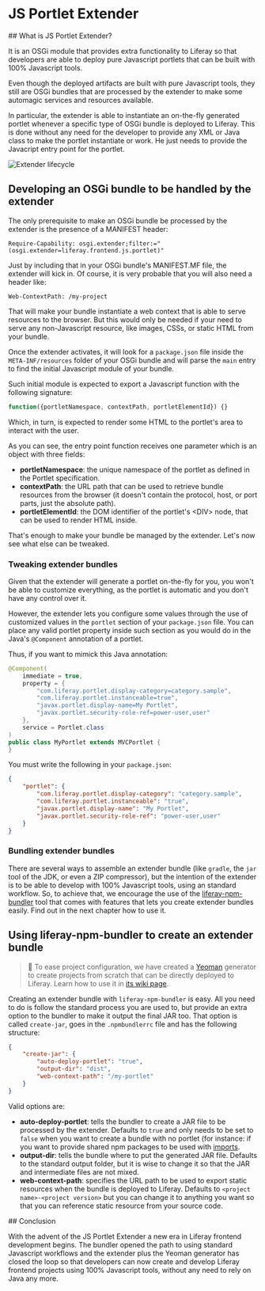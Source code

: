 # JS Portlet Extender

## What is JS Portlet Extender?

It is an OSGi module that provides extra functionality to Liferay so that developers are able to deploy pure Javascript portlets that can be built with 100% Javascript tools.

Even though the deployed artifacts are built with pure Javascript tools, they still are OSGi bundles that are processed by the extender to make some automagic services and resources available.

In particular, the extender is able to instantiate an on-the-fly generated portlet whenever a specific type of OSGi bundle is deployed to Liferay. This is done without any need for the developer to provide any XML or Java class to make the portlet instantiate or work. He just needs to provide the Javacript entry point for the portlet.

![Extender lifecycle](extender-lifecycle.png)


## Developing an OSGi bundle to be handled by the extender

The only prerequisite to make an OSGi bundle be processed by the extender is the presence of a MANIFEST header:

```
Require-Capability: osgi.extender;filter:="(osgi.extender=liferay.frontend.js.portlet)"
```

Just by including that in your OSGi bundle's MANIFEST.MF file, the extender will kick in. Of course, it is very probable that you will also need a header like:

```
Web-ContextPath: /my-project
```

That will make your bundle instantiate a web context that is able to serve resources to the browser. But this would only be needed if your need to serve any non-Javascript resource, like images, CSSs, or static HTML from your bundle.

Once the extender activates, it will look for a `package.json` file inside the `META-INF/resources` folder of your OSGi bundle and will parse the `main` entry to find the initial Javascript module of your bundle.

Such initial module is expected to export a Javascript function with the following signature:

```javascript
function({portletNamespace, contextPath, portletElementId}) {}
```

Which, in turn, is expected to render some HTML to the portlet's area to interact with the user.

As you can see, the entry point function receives one parameter which is an object with three fields:

* **portletNamespace**: the unique namespace of the portlet as defined in the Portlet specification.
* **contextPath**: the URL path that can be used to retrieve bundle resources from the browser (it doesn't contain the protocol, host, or port parts, just the absolute path).
* **portletElementId**: the DOM identifier of the portlet's &lt;DIV> node, that can be used to render HTML inside.

That's enough to make your bundle be managed by the extender. Let's now see what else can be tweaked.

### Tweaking extender bundles

Given that the extender will generate a portlet on-the-fly for you, you won't be able to customize everything, as the portlet is automatic and you don't have any control over it. 

However, the extender lets you configure some values through the use of customized values in the `portlet` section of your `package.json` file. You can place any valid portlet property inside such section as you would do in the Java's `@Component` annotation of a portlet.

Thus, if you want to mimick this Java annotation:

```java
@Component(
    immediate = true,
    property = {
        "com.liferay.portlet.display-category=category.sample",
        "com.liferay.portlet.instanceable=true",
        "javax.portlet.display-name=My Portlet",
        "javax.portlet.security-role-ref=power-user,user"
    },
    service = Portlet.class
)
public class MyPortlet extends MVCPortlet {
}
```

You must write the following in your `package.json`:

```json
{
    "portlet": {
        "com.liferay.portlet.display-category": "category.sample",
        "com.liferay.portlet.instanceable": "true",
        "javax.portlet.display-name": "My Portlet",
        "javax.portlet.security-role-ref": "power-user,user"
    }
}
```

### Bundling extender bundles

There are several ways to assemble an extender bundle (like `gradle`, the `jar` tool of the JDK, or even a ZIP compressor), but the intention of the extender is to be able to develop with 100% Javascript tools, using an standard workflow. So, to achieve that, we encourage the use of the [liferay-npm-bundler](https://github.com/liferay/liferay-npm-build-tools/wiki/How-to-use-liferay-npm-bundler) tool that comes with features that lets you create extender bundles easily. Find out in the next chapter how to use it.

## Using liferay-npm-bundler to create an extender bundle

> 👀 To ease project configuration, we have created a [Yeoman](http://yeoman.io/) generator to create projects from scratch that can be directly deployed to Liferay. Learn how to use it in [its wiki page](https://github.com/liferay/liferay-npm-build-tools/wiki/How-to-use-generator-liferay-bundle).


Creating an extender bundle with `liferay-npm-bundler` is easy. All you need to do is follow the standard process you are used to, but provide an extra option to the bundler to make it output the final JAR too. That option is called `create-jar`, goes in the `.npmbundlerrc` file and has the following structure:

```json
{
    "create-jar": {
        "auto-deploy-portlet": "true",
        "output-dir": "dist",
        "web-context-path": "/my-portlet"
    }
}
```

Valid options are:

* **auto-deploy-portlet**: tells the bundler to create a JAR file to be processed by the extender. Defaults to `true` and only needs to be set to `false` when you want to create a bundle with no portlet (for instance: if you want to provide shared npm packages to be used with [imports](https://community.liferay.com/blogs/-/blogs/why-we-need-a-new-liferay-npm-bundler-2-of-3-).
* **output-dir**: tells the bundle where to put the generated JAR file. Defaults to the standard output folder, but it is wise to change it so that the JAR and intermediate files are not mixed.
* **web-context-path**: specifies the URL path to be used to export static resources when the bundle is deployed to Liferay. Defaults to `<project name>-<project version>` but you can change it to anything you want so that you can reference static resource from your source code.

## Conclusion

With the advent of the JS Portlet Extender a new era in Liferay frontend development begins. The bundler opened the path to using standard Javascript workflows and the extender plus the Yeoman generator has closed the loop so that developers can now create and develop Liferay frontend projects using 100% Javascript tools, without any need to rely on Java any more.






